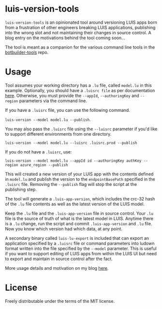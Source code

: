 # luis-version-tools
`luis-version-tools` is an opinionated tool around versioning LUIS apps born from a frustration of other engineers breaking LUIS applications, publishing into the wrong slot and not maintaining their changes in source control. A blog entry on the motivations behind the tool coming soon...

The tool is meant as a companion for the various command line tools in the [botbuilder-tools](https://github.com/Microsoft/botbuilder-tools) repo.
# Usage
Tool assumes your working directory has a `.lu` file, called `model.lu` in this example. Optionally, you should have a `.luisrc file` as per documentation [here](https://github.com/Microsoft/botbuilder-tools/tree/master/packages/LUIS#configuration). Otherwise, you must provide the `--appId`, `--authoringKey` and `--region` parameters via the command line.

If you have a `.luisrc` file, you can use the following command.

`luis-version --model model.lu --publish`.

You may also pass the `.luisrc` file using the `--luisrc` parameter if you'd like to support different environments from one directory.

`luis-version --model model.lu --luisrc .luisrc.prod --publish`

If you do not have a `.luisrc`, use:

`luis-version --model model.lu --appId id --authoringKey authKey --region azure_region --publish`

This will created a new version of your LUIS app with the contents defined in `model.lu` and publish the version to the `endpointBasePath` specified in the `.luisrc` file. Removing the `--publish` flag will stop the script at the publishing step.

The tool will generate a `.luis-app-version`, which includes the crc-32 hash of the `.lu` file contents as well as the latest version of the LUIS model.

Keep the `.lu` file and the `.luis-app-version` file in source control. Your `.lu` file is the source of truth of what is the latest model in LUIS. Anytime there is a `.lu` change, run the script and commit `.luis-app-version` and `.lu` file. Now you know which version had which data, at any point.

A secondary binary called `luis-lu-export` is included that can export an application specified by a `.luisrc` file or command parameters into ludown format written into the file specified by the `--model` parameter. This is useful if you want to support editing of LUIS apps from within the LUIS UI but need to export and maintain in source control after the fact.

More usage details and motivation on my blog [here](https://szymonrozga.com/2018/10/introducing-luis-version-tools).
# License
Freely distributable under the terms of the MIT license.